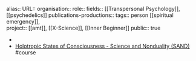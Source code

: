 alias::
URL::
organisation::
role:: 
fields:: [[Transpersonal Psychology]], [[psychedelics]] 
publications-productions:: 
tags:: person [[spiritual emergency]],  
project:: [[amt]], [[X-Science]], [[Inner Beginner]] 
public:: true

-
- [Holotropic States of Consciousness - Science and Nonduality (SAND)](https://scienceandnonduality.com/event/holotropic-states-of-consciousness-technologies-of-the-sacred/) #course